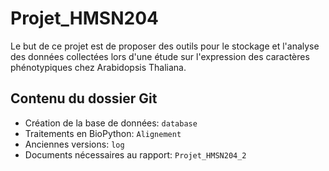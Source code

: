 # Projet_HMSN204

Le but de ce projet est de proposer des outils pour le stockage et l'analyse des données collectées lors d'une étude sur l'expression des caractères phénotypiques chez Arabidopsis Thaliana.

## Contenu du dossier Git

- Création de la base de données: ```database```
- Traitements en BioPython: ```Alignement```
- Anciennes versions: ```log```
- Documents nécessaires au rapport: ```Projet_HMSN204_2```

